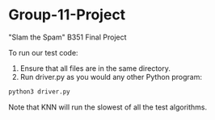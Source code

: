 # Group-11-Project
"Slam the Spam" B351 Final Project

To run our test code:

1. Ensure that all files are in the same directory.
2. Run driver.py as you would any other Python program:

```bash
python3 driver.py
```

Note that KNN will run the slowest of all the test algorithms.
